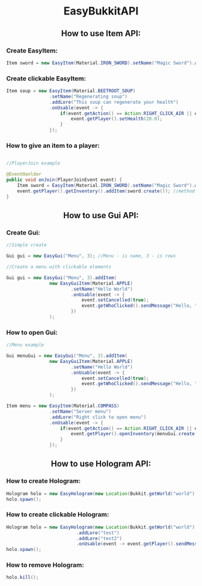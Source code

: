<h1 align="center"> EasyBukkitAPI </h1>

<h2 align="center"> How to use Item API: </h2>

<h3> Create EasyItem: </h3>

```java
Item sword = new EasyItem(Material.IRON_SWORD).setName("Magic Sword").addLore("The sword does a lot of damage").addEnchantment(Enchantment.DAMAGE_ALL, 10);
```

<h3> Create clickable EasyItem: </h3>

```java
Item soup = new EasyItem(Material.BEETROOT_SOUP)
                .setName("Regenerating soup")
                .addLore("This soup can regenerate your health")
                .onUsable(event -> {
                    if(event.getAction() == Action.RIGHT_CLICK_AIR || event.getAction() == Action.LEFT_CLICK_BLOCK) {
                        event.getPlayer().setHealth(20.0);
                    }
                });
```

<h3> How to give an item to a player: </h3>

```java

//PlayerJoin example

@EventHanlder
public void onJoin(PlayerJoinEvent event) {
    Item sword = EasyItem(Material.IRON_SWORD).setName("Magic Sword").addLore("The sword does a lot of damage").addEnchantment(Enchantment.DAMAGE_ALL, 10);
    event.getPlayer().getInventory().addItem(sword.create()); //method create() will transfer EasyItem to ItemStack
}
```
<h2 align="center"> How to use Gui API: </h2>

<h3> Create Gui: </h3>

```java
//Simple create

Gui gui = new EasyGui("Menu", 3); //Menu - is name, 3 - is rows

//Create a menu with clickable elements

Gui gui = new EasyGui("Menu", 3).addItem(
                new EasyGuiItem(Material.APPLE)
                        .setName("Hello World")
                        .onUsable(event -> {
                            event.setCancelled(true);
                            event.getWhoClicked().sendMessage("Hello, " + event.getWhoClicked().getName());
                        })
                );

```

<h3> How to open Gui: </h3>

```java
//Menu example

Gui menuGui = new EasyGui("Menu", 3).addItem(
                new EasyGuiItem(Material.APPLE)
                        .setName("Hello World")
                        .onUsable(event -> {
                            event.setCancelled(true);
                            event.getWhoClicked().sendMessage("Hello, " + event.getWhoClicked().getName());
                        })
                );

Item menu = new EasyItem(Material.COMPASS)
                .setName("Server menu")
                .addLore("Right click to open menu")
                .onUsable(event -> {
                    if(event.getAction() == Action.RIGHT_CLICK_AIR || event.getAction() == Action.LEFT_CLICK_BLOCK) {
                        event.getPlayer().openInventory(menuGui.create());
                    }
                });
```

<h2 align="center"> How to use Hologram API: </h2>

<h3> How to create Hologram: </h3>

```java
Hologram holo = new EasyHologram(new Location(Bukkit.getWorld("world"), 50, 100, 50).addLore("test").addLore("test2");
holo.spawn();
```

<h3> How to create clickable Hologram: </h3>

```java
Hologram holo = new EasyHologram(new Location(Bukkit.getWorld("world"), 50, 100, 50)
                          .addLore("test")
                          .addLore("test2")
                          .onUsable(event -> event.getPlayer().sendMessage("Test message");
holo.spawn();
```

<h3> How to remove Hologram: </h3>

```java
holo.kill();
```
